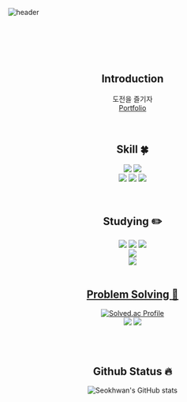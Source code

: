 <!-- 헤더 -->
![header](https://capsule-render.vercel.app/api?type=slice&color=auto&height=200&section=header&text=Hello&desc=I'm%20SeokHwan&fontSize=60&rotate=14&fontAlignY=25&fontAlign=75&descAlignY=43&descAlign=80&&animation=twinkling)
  <br/>  <br/>  <br/>  <br/>  <br/>  <br/>
<div align=center>
<!--소개-->

## Introduction
도전을 즐기자</br>
[Portfolio](https://tulip-gasosaurus-e90.notion.site/5ed4a3905bee44d59d38e7ddba83b6e2?pvs=4)
<br/><br/>  <br/>
 
 
 <!--기술스택-->
  ## Skill :four_leaf_clover:
  
  <!--백-->
   <img src="https://img.shields.io/badge/Spring-6DB33F?style=flat&logo=Spring&logoColor=white"/>
   <img src="https://img.shields.io/badge/MySQL-4479A1?style=flat&logo=MySQL&logoColor=white"/>
  <br/>
  <!--언어 및 툴 -->
   <img src="https://img.shields.io/badge/Java-007396?style=flat&logo=Java&logoColor=white"/>
   <img src="https://img.shields.io/badge/C++-007396?style=flat&logo=C++&logoColor=white"/>
  <img src="https://img.shields.io/badge/Python-007396?style=flat&logo=Python&logoColor=white"/>
<br/><br/>
    <br/>
 <!--공부중 -->
 
  ## Studying :pencil2: 
  <!--백-->
  <img src="https://img.shields.io/badge/Spring-6DB33F?style=flat&logo=Spring&logoColor=white"/>
  <img src="https://img.shields.io/badge/MySQL-4479A1?style=flat&logo=MySQL&logoColor=white"/>
  <img src="https://img.shields.io/badge/Docker-4479A1?style=flat&logo=Docker&logoColor=white"/>
 <!--언어 및 툴 --> <br/>
  <img src="https://img.shields.io/badge/Kotlin-007396?style=flat&logo=Kotlin&logoColor=white"/>
 <br/>
    <img src="https://img.shields.io/badge/Network-007396?style=flat&logo=Network&logoColor=white"/>
 <br/>
  <br/>
  
 <!--알고리즘 -->
 <a href="https://github.com/im2sh/Algorithm_study" > 
 
 ## Problem Solving :muscle: 
 </a>
 
[![Solved.ac Profile](http://mazassumnida.wtf/api/v2/generate_badge?boj=2sh)](https://solved.ac/2sh/)<br/>
  <img src="https://img.shields.io/badge/C++-007396?style=flat&logo=C++&logoColor=white"/>
  <img src="https://img.shields.io/badge/Python-007396?style=flat&logo=Python&logoColor=white"/>

<br/>
<br/>
  
## Github Status 🔥
  ![Seokhwan's GitHub stats](https://github-readme-stats.vercel.app/api?username=im2sh&show_icons=true&theme=radical)

  
 
</div>
